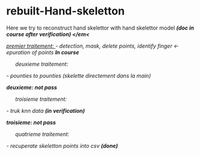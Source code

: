 # rebuilt-Hand-skeletton

Here we try to reconstruct hand skelettor with hand skelettor model <strong><em>(doc in course after verification) </em<</strong>


<u>premier traitement: </u> - detection, mask, delete points, identify finger <- epuration of points <strong><em> In course </em></strong>

<ul>deuxieme traitement: </ul> - pounties to pounties (skelette directement dans la main)

<strong><em> deuxieme: not pass </em></strong>

<ul>troisieme traitement: </ul> - truk knn data <strong><em>(in verification) </em></strong>

<strong><em> troisieme: not pass </em></strong>

<ul>quatrieme traitement: </ul> - recuperate skeletton points into csv <strong><em>(done) </em></strong>




